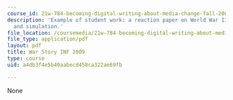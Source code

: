 ```yaml
---
course_id: 21w-784-becoming-digital-writing-about-media-change-fall-2009
description: 'Example of student work: a reaction paper on World War II in propaganda
  and simulation.'
file_location: /coursemedia/21w-784-becoming-digital-writing-about-media-change-fall-2009/a4db3f4e5b40aabecd458ca322ae69fb_MIT21W_784F09_War_Story_IN.pdf
file_type: application/pdf
layout: pdf
title: War Story INF 2009
type: course
uid: a4db3f4e5b40aabecd458ca322ae69fb

---
```

None